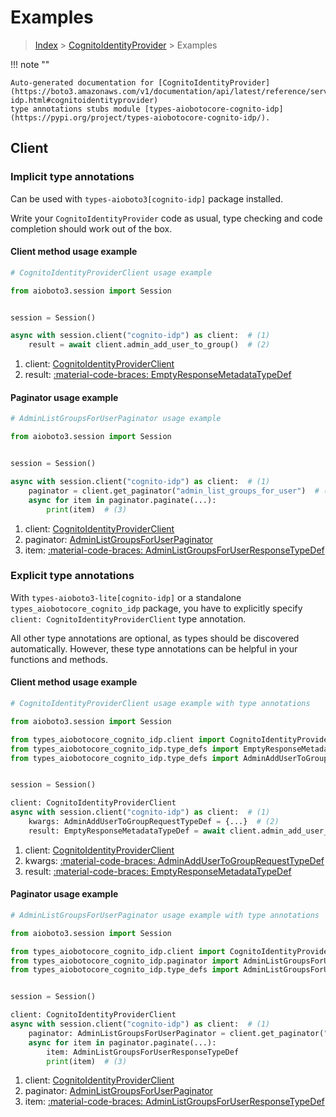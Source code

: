 # Examples

> [Index](../README.md) > [CognitoIdentityProvider](./README.md) > Examples

!!! note ""

    Auto-generated documentation for [CognitoIdentityProvider](https://boto3.amazonaws.com/v1/documentation/api/latest/reference/services/cognito-idp.html#cognitoidentityprovider)
    type annotations stubs module [types-aiobotocore-cognito-idp](https://pypi.org/project/types-aiobotocore-cognito-idp/).

## Client

### Implicit type annotations

Can be used with `types-aioboto3[cognito-idp]` package installed.

Write your `CognitoIdentityProvider` code as usual,
type checking and code completion should work out of the box.



#### Client method usage example

```python
# CognitoIdentityProviderClient usage example

from aioboto3.session import Session


session = Session()

async with session.client("cognito-idp") as client:  # (1)
    result = await client.admin_add_user_to_group()  # (2)
```

1. client: [CognitoIdentityProviderClient](./client.md)
2. result: [:material-code-braces: EmptyResponseMetadataTypeDef](./type_defs.md#emptyresponsemetadatatypedef)



#### Paginator usage example

```python
# AdminListGroupsForUserPaginator usage example

from aioboto3.session import Session


session = Session()

async with session.client("cognito-idp") as client:  # (1)
    paginator = client.get_paginator("admin_list_groups_for_user")  # (2)
    async for item in paginator.paginate(...):
        print(item)  # (3)
```

1. client: [CognitoIdentityProviderClient](./client.md)
2. paginator: [AdminListGroupsForUserPaginator](./paginators.md#adminlistgroupsforuserpaginator)
3. item: [:material-code-braces: AdminListGroupsForUserResponseTypeDef](./type_defs.md#adminlistgroupsforuserresponsetypedef)




### Explicit type annotations

With `types-aioboto3-lite[cognito-idp]`
or a standalone `types_aiobotocore_cognito_idp` package, you have to explicitly specify
`client: CognitoIdentityProviderClient` type annotation.

All other type annotations are optional, as types should be discovered automatically.
However, these type annotations can be helpful in your functions and methods.


#### Client method usage example

```python
# CognitoIdentityProviderClient usage example with type annotations

from aioboto3.session import Session

from types_aiobotocore_cognito_idp.client import CognitoIdentityProviderClient
from types_aiobotocore_cognito_idp.type_defs import EmptyResponseMetadataTypeDef
from types_aiobotocore_cognito_idp.type_defs import AdminAddUserToGroupRequestTypeDef


session = Session()

client: CognitoIdentityProviderClient
async with session.client("cognito-idp") as client:  # (1)
    kwargs: AdminAddUserToGroupRequestTypeDef = {...}  # (2)
    result: EmptyResponseMetadataTypeDef = await client.admin_add_user_to_group(**kwargs)  # (3)
```

1. client: [CognitoIdentityProviderClient](./client.md)
2. kwargs: [:material-code-braces: AdminAddUserToGroupRequestTypeDef](./type_defs.md#adminaddusertogrouprequesttypedef)
3. result: [:material-code-braces: EmptyResponseMetadataTypeDef](./type_defs.md#emptyresponsemetadatatypedef)



#### Paginator usage example

```python
# AdminListGroupsForUserPaginator usage example with type annotations

from aioboto3.session import Session

from types_aiobotocore_cognito_idp.client import CognitoIdentityProviderClient
from types_aiobotocore_cognito_idp.paginator import AdminListGroupsForUserPaginator
from types_aiobotocore_cognito_idp.type_defs import AdminListGroupsForUserResponseTypeDef


session = Session()

client: CognitoIdentityProviderClient
async with session.client("cognito-idp") as client:  # (1)
    paginator: AdminListGroupsForUserPaginator = client.get_paginator("admin_list_groups_for_user")  # (2)
    async for item in paginator.paginate(...):
        item: AdminListGroupsForUserResponseTypeDef
        print(item)  # (3)
```

1. client: [CognitoIdentityProviderClient](./client.md)
2. paginator: [AdminListGroupsForUserPaginator](./paginators.md#adminlistgroupsforuserpaginator)
3. item: [:material-code-braces: AdminListGroupsForUserResponseTypeDef](./type_defs.md#adminlistgroupsforuserresponsetypedef)




